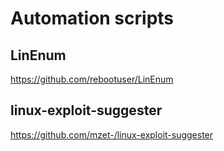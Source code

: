 # Automation scripts

## LinEnum
https://github.com/rebootuser/LinEnum

## linux-exploit-suggester
https://github.com/mzet-/linux-exploit-suggester

